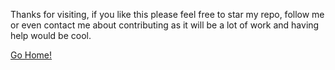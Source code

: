 Thanks for visiting, if you like this please feel free to star my repo, follow me or even contact me about contributing as it will be a lot of work and having help would be cool.

[Go Home!](https://github.com/gjsmith3rd/FreeCodeCamp-Wiki/wiki#welcome)